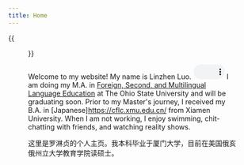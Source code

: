 ```yaml
---
title: Home
---
```


{{<figure src="/media/Photo.JPG" title="Me at the Bachelor's Graduation in Jiannan Auditorium" width="450">}}


Welcome to my website! My name is Linzhen Luo. <audio controls="" style="width: 15%; height: 30px;"> <source src="/media/Name.mp4"> Your browser does not support the audio element. </audio> I am doing my M.A. in [Foreign, Second, and Multilingual Language Education](https://ehe.osu.edu/graduate/foreign-second-and-multilingual-language-education) at The Ohio State University and will be graduating soon. Prior to my Master's journey, I received my B.A. in [Japanese]<https://cflc.xmu.edu.cn/> from Xiamen University. When I am not working, I enjoy swimming, chit-chatting with friends, and watching reality shows.

这里是罗淋贞的个人主页。我本科毕业于厦门大学，目前在美国俄亥俄州立大学教育学院读硕士。
